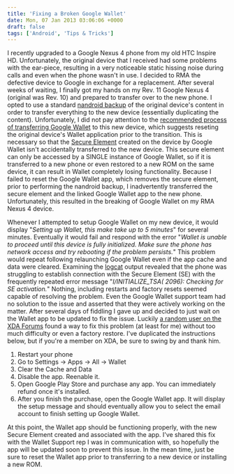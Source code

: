 ```yaml
---
title: 'Fixing a Broken Google Wallet'
date: Mon, 07 Jan 2013 03:06:06 +0000
draft: false
tags: ['Android', 'Tips & Tricks']
---
```


I recently upgraded to a Google Nexus 4 phone from my old HTC Inspire HD. Unfortunately, the original device that I received had some problems with the ear-piece, resulting in a very noticeable static hissing noise during calls and even when the phone wasn't in use. I decided to RMA the defective device to Google in exchange for a replacement. After several weeks of waiting, I finally got my hands on my Rev. 11 Google Nexus 4 (original was Rev. 10) and prepared to transfer over to the new phone. I opted to use a standard [nandroid backup](http://forum.xda-developers.com/wiki/NANDroid) of the original device's content in order to transfer everything to the new device (essentially duplicating the content). Unfortunately, I did not pay attention to the [recommended process of transferring Google Wallet](http://support.google.com/wallet/bin/answer.py?hl=en&answer=2478688) to this new device, which suggests reseting the original device's Wallet application prior to the transition. This is necessary so that the [Secure Element](http://www.google.com/wallet/faq.html#security-and-privacy-in-store) created on the device by Google Wallet isn't accidentally transferred to the new device. This secure element can only be accessed by a SINGLE instance of Google Wallet, so if it is transferred to a new phone or even restored to a new ROM on the same device, it can result in Wallet completely losing functionality. Because I failed to reset the Google Wallet app, which removes the secure element, prior to performing the nandroid backup, I inadvertently transferred the secure element and the linked Google Wallet app to the new phone. Unfortunately, this resulted in the breaking of Google Wallet on my RMA Nexus 4 device.

Whenever I attempted to setup Google Wallet on my new device, it would display "_Setting up Wallet, this make take up to 5 minutes_" for several minutes. Eventually it would fail and respond with the error "_Wallet is unable to proceed until this device is fully initialized. Make sure the phone has network access and try rebooting if the problem persists._" This problem would repeat following relaunching Google Wallet even if the app cache and data were cleared. Examining the [logcat](http://developer.android.com/tools/help/logcat.html) output revealed that the phone was struggling to establish connection with the Secure Element (SE) with the frequently repeated error message "_I/INITIALIZE\_TSA( 2096): Checking for SE activation._" Nothing, including restarts and factory resets seemed capable of resolving the problem. Even the Google Wallet support team had no solution to the issue and asserted that they were actively working on the matter. After several days of fiddling I gave up and decided to just wait on the Wallet app to be updated to fix the issue. Luckily [a random user on the XDA Forums](http://forum.xda-developers.com/showpost.php?p=36376157&postcount=60) found a way to fix this problem (at least for me) without too much difficulty or even a factory restore. I've duplicated the instructions below, but if you're a member on XDA, be sure to swing by and thank him.

1.  Restart your phone
2.  Go to Settings -> Apps -> All -> Wallet
3.  Clear the Cache and Data
4.  Disable the app. Reenable it.
5.  Open Google Play Store and purchase any app. You can immediately refund once it's installed.
6.  After you finish the purchase, open the Google Wallet app. It will display the setup message and should eventually allow you to select the email account to finish setting up Google Wallet.

At this point, the Wallet app should be functioning properly, with the new Secure Element created and associated with the app. I've shared this fix with the Wallet Support rep I was in communication with, so hopefully the app will be updated soon to prevent this issue. In the mean time, just be sure to reset the Wallet app prior to transferring to a new device or installing a new ROM.